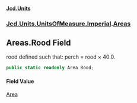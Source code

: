 #### [Jcd.Units](index 'index')
### [Jcd.Units.UnitsOfMeasure.Imperial](Jcd.Units.UnitsOfMeasure.Imperial 'Jcd.Units.UnitsOfMeasure.Imperial').[Areas](Areas 'Jcd.Units.UnitsOfMeasure.Imperial.Areas')

## Areas.Rood Field

rood defined such that: perch = rood × 40.0.

```csharp
public static readonly Area Rood;
```

#### Field Value
[Area](Area 'Jcd.Units.UnitTypes.Area')